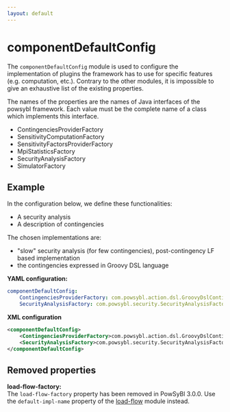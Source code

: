 ```yaml
---
layout: default
---
```


# componentDefaultConfig
The `componentDefaultConfig` module is used to configure the implementation of plugins the framework has to use for specific features (e.g. computation, etc.). Contrary to the other modules, it is impossible to give an exhaustive list of the existing properties.

The names of the properties are the names of Java interfaces of the powsybl framework. Each value must be the complete name of a class which implements this interface.
- ContingenciesProviderFactory
- SensitivityComputationFactory
- SensitivityFactorsProviderFactory
- MpiStatisticsFactory
- SecurityAnalysisFactory
- SimulatorFactory

## Example
In the configuration below, we define these functionalities:
 - A security analysis
 - A description of contingencies

The chosen implementations are:
 - "slow" security analysis (for few contingencies), post-contingency LF based implementation
 - the contingencies expressed in Groovy DSL language

**YAML configuration:**
```yaml
componentDefaultConfig:
    ContingenciesProviderFactory: com.powsybl.action.dsl.GroovyDslContingenciesProviderFactory
    SecurityAnalysisFactory: com.powsybl.security.SecurityAnalysisFactoryImpl
```

**XML configuration**
```xml
<componentDefaultConfig>
    <ContingenciesProviderFactory>com.powsybl.action.dsl.GroovyDslContingenciesProviderFactory</ContingenciesProviderFactory>
    <SecurityAnalysisFactory>com.powsybl.security.SecurityAnalysisFactoryImpl</SecurityAnalysisFactory>
</componentDefaultConfig>
```

## Removed properties

**load-flow-factory:**  
The `load-flow-factory` property has been removed in PowSyBl 3.0.0. Use the `default-impl-name` property of the [load-flow](load-flow.md) module instead.
